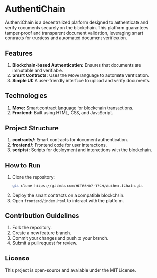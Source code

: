 # AuthentiChain

AuthentiChain is a decentralized platform designed to authenticate and verify documents securely on the blockchain. This platform guarantees tamper-proof and transparent document validation, leveraging smart contracts for trustless and automated document verification.

## Features
1. **Blockchain-based Authentication:** Ensures that documents are immutable and verifiable.
2. **Smart Contracts:** Uses the Move language to automate verification.
3. **Simple UI:** A user-friendly interface to upload and verify documents.

## Technologies
1. **Move:** Smart contract language for blockchain transactions.
2. **Frontend:** Built using HTML, CSS, and JavaScript.

## Project Structure
1. **contracts/:** Smart contracts for document authentication.
2. **frontend/:** Frontend code for user interactions.
3. **scripts/:** Scripts for deployment and interactions with the blockchain.

## How to Run
1. Clone the repository:
   ```bash
   git clone https://github.com/HITESH07-TECH/AuthentiChain.git 
2. Deploy the smart contracts on a compatible blockchain.
3. Open `frontend/index.html` to interact with the platform.

## Contribution Guidelines

1. Fork the repository.
2. Create a new feature branch.
3. Commit your changes and push to your branch.
4. Submit a pull request for review.

## License

This project is open-source and available under the MIT License.
